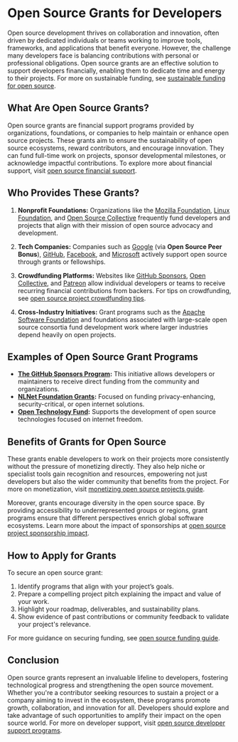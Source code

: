 # Open Source Grants for Developers

Open source development thrives on collaboration and innovation, often driven by dedicated individuals or teams working to improve tools, frameworks, and applications that benefit everyone. However, the challenge many developers face is balancing contributions with personal or professional obligations. Open source grants are an effective solution to support developers financially, enabling them to dedicate time and energy to their projects. For more on sustainable funding, see [sustainable funding for open source](https://www.license-token.com/wiki/sustainable-funding-for-open-source).

## What Are Open Source Grants?

Open source grants are financial support programs provided by organizations, foundations, or companies to help maintain or enhance open source projects. These grants aim to ensure the sustainability of open source ecosystems, reward contributors, and encourage innovation. They can fund full-time work on projects, sponsor developmental milestones, or acknowledge impactful contributions. To explore more about financial support, visit [open source financial support](https://www.license-token.com/wiki/open-source-financial-support).

## Who Provides These Grants?

1. **Nonprofit Foundations:** Organizations like the [Mozilla Foundation](https://foundation.mozilla.org), [Linux Foundation](https://www.linuxfoundation.org), and [Open Source Collective](https://opencollective.com/) frequently fund developers and projects that align with their mission of open source advocacy and development.

2. **Tech Companies:** Companies such as [Google](https://opensource.google/) (via **Open Source Peer Bonus**), [GitHub](https://github.com/sponsors), [Facebook](https://opensource.fb.com/), and [Microsoft](https://opensource.microsoft.com/) actively support open source through grants or fellowships.

3. **Crowdfunding Platforms:** Websites like [GitHub Sponsors](https://github.com/sponsors), [Open Collective](https://opencollective.com/), and [Patreon](https://www.patreon.com/) allow individual developers or teams to receive recurring financial contributions from backers. For tips on crowdfunding, see [open source project crowdfunding tips](https://www.license-token.com/wiki/open-source-project-crowdfunding-tips).

4. **Cross-Industry Initiatives:** Grant programs such as the [Apache Software Foundation](https://www.apache.org/foundation/grants.html) and foundations associated with large-scale open source consortia fund development work where larger industries depend heavily on open projects.

## Examples of Open Source Grant Programs

- **[The GitHub Sponsors Program](https://github.com/sponsors):** This initiative allows developers or maintainers to receive direct funding from the community and organizations.
- **[NLNet Foundation Grants](https://nlnet.nl/):** Focused on funding privacy-enhancing, security-critical, or open internet solutions.
- **[Open Technology Fund](https://www.opentech.fund/):** Supports the development of open source technologies focused on internet freedom.

## Benefits of Grants for Open Source

These grants enable developers to work on their projects more consistently without the pressure of monetizing directly. They also help niche or specialist tools gain recognition and resources, empowering not just developers but also the wider community that benefits from the project. For more on monetization, visit [monetizing open source projects guide](https://www.license-token.com/wiki/monetizing-open-source-projects-guide).

Moreover, grants encourage diversity in the open source space. By providing accessibility to underrepresented groups or regions, grant programs ensure that different perspectives enrich global software ecosystems. Learn more about the impact of sponsorships at [open source project sponsorship impact](https://www.license-token.com/wiki/open-source-project-sponsorship-impact).

## How to Apply for Grants

To secure an open source grant:
1. Identify programs that align with your project’s goals.
2. Prepare a compelling project pitch explaining the impact and value of your work.
3. Highlight your roadmap, deliverables, and sustainability plans.
4. Show evidence of past contributions or community feedback to validate your project's relevance.

For more guidance on securing funding, see [open source funding guide](https://www.license-token.com/wiki/open-source-funding-guide).

## Conclusion

Open source grants represent an invaluable lifeline to developers, fostering technological progress and strengthening the open source movement. Whether you're a contributor seeking resources to sustain a project or a company aiming to invest in the ecosystem, these programs promote growth, collaboration, and innovation for all. Developers should explore and take advantage of such opportunities to amplify their impact on the open source world. For more on developer support, visit [open source developer support programs](https://www.license-token.com/wiki/open-source-developer-support-programs).
